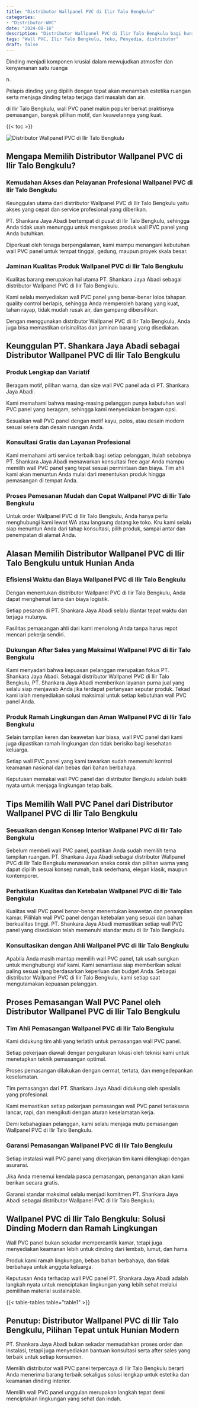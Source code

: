 ```yaml
---
title: "Distributor Wallpanel PVC di Ilir Talo Bengkulu"
categories: 
- "Distributor-WVC"
date: "2024-08-16"
description: "Distributor Wallpanel PVC di Ilir Talo Bengkulu bagi hunian, office, serta ritel. Material berkualitas, variasi motif, pilihan warna elegan, dengan servis pemasangan ditangani oleh tim ahli dan jaminan resmi!|Jasa penyediaan Wallpanel PVC di Ilir Talo Bengkulu bagi keperluan tempat tinggal, perkantoran, atau ritel, dengan panel terbaik dan instalasi oleh tenaga ahli profesional serta garansi resmi.|Solusi Wallpanel PVC di Ilir Talo Bengkulu yang terbukti bagi hunian, perkantoran, dan toko, bersama panel terbaik dan instalasi dikerjakan oleh tim berpengalaman dan kepastian resmi.|Penjualan Wallpanel PVC di Ilir Talo Bengkulu bagi tempat tinggal, kantor, serta ritel, beserta produk berkualitas dan pemasangan ditangani oleh tim profesional, dilengkapi beserta kepastian resmi.}"
tags: "Wall PVC, Ilir Talo Bengkulu, toko, Penyedia, distributor"
draft: false
---
```


Dinding menjadi komponen krusial dalam mewujudkan atmosfer dan kenyamanan satu ruanga

n.

Pelapis dinding yang dipilih dengan tepat akan menambah estetika ruangan serta menjaga dinding tetap terjaga dari masalah dan air.

di Ilir Talo Bengkulu, wall PVC panel makin populer berkat praktisnya pemasangan, banyak pilihan motif, dan keawetannya yang kuat.

{{< toc >}}

![Distributor Wallpanel PVC di Ilir Talo Bengkulu](/images/Distributor-WVC/Distributor-Wallpanel-PVC-di-Ilir-Talo-Bengkulu.png)


## Mengapa Memilih Distributor Wallpanel PVC di Ilir Talo Bengkulu?

### Kemudahan Akses dan Pelayanan Profesional Wallpanel PVC di Ilir Talo Bengkulu

Keunggulan utama dari distributor Wallpanel PVC di Ilir Talo Bengkulu yaitu akses yang cepat dan service profesional yang diberikan.

PT. Shankara Jaya Abadi bertempat di pusat di Ilir Talo Bengkulu, sehingga Anda tidak usah menunggu untuk mengakses produk wall PVC panel yang Anda butuhkan.

Diperkuat oleh tenaga berpengalaman, kami mampu menangani kebutuhan wall PVC panel untuk tempat tinggal, gedung, maupun proyek skala besar.

### Jaminan Kualitas Produk Wallpanel PVC di Ilir Talo Bengkulu

Kualitas barang merupakan hal utama PT. Shankara Jaya Abadi sebagai distributor Wallpanel PVC di Ilir Talo Bengkulu.

Kami selalu menyediakan wall PVC panel yang benar-benar lolos tahapan quality control berlapis, sehingga Anda memperoleh barang yang kuat, tahan rayap, tidak mudah rusak air, dan gampang dibersihkan.

Dengan menggunakan distributor Wallpanel PVC di Ilir Talo Bengkulu, Anda juga bisa memastikan orisinalitas dan jaminan barang yang disediakan.

## Keunggulan PT. Shankara Jaya Abadi sebagai Distributor Wallpanel PVC di Ilir Talo Bengkulu

### Produk Lengkap dan Variatif

Beragam motif, pilihan warna, dan size wall PVC panel ada di PT. Shankara Jaya Abadi.

Kami memahami bahwa masing-masing pelanggan punya kebutuhan wall PVC panel yang beragam, sehingga kami menyediakan beragam opsi.

Sesuaikan wall PVC panel dengan motif kayu, polos, atau desain modern sesuai selera dan desain ruangan Anda.

### Konsultasi Gratis dan Layanan Profesional

Kami memahami arti service terbaik bagi setiap pelanggan, itulah sebabnya PT. Shankara Jaya Abadi menawarkan konsultasi free agar Anda mampu memilih wall PVC panel yang tepat sesuai permintaan dan biaya. Tim ahli kami akan menuntun Anda mulai dari menentukan produk hingga pemasangan di tempat Anda.

### Proses Pemesanan Mudah dan Cepat Wallpanel PVC di Ilir Talo Bengkulu

Untuk order Wallpanel PVC di Ilir Talo Bengkulu, Anda hanya perlu menghubungi kami lewat WA atau langsung datang ke toko. Kru kami selalu siap menuntun Anda dari tahap konsultasi, pilih produk, sampai antar dan penempatan di alamat Anda.

## Alasan Memilih Distributor Wallpanel PVC di Ilir Talo Bengkulu untuk Hunian Anda

### Efisiensi Waktu dan Biaya Wallpanel PVC di Ilir Talo Bengkulu

Dengan menentukan distributor Wallpanel PVC di Ilir Talo Bengkulu, Anda dapat menghemat lama dan biaya logistik.

Setiap pesanan di PT. Shankara Jaya Abadi selalu diantar tepat waktu dan terjaga mutunya.

Fasilitas pemasangan ahli dari kami menolong Anda tanpa harus repot mencari pekerja sendiri.

### Dukungan After Sales yang Maksimal Wallpanel PVC di Ilir Talo Bengkulu

Kami menyadari bahwa kepuasan pelanggan merupakan fokus PT. Shankara Jaya Abadi. Sebagai distributor Wallpanel PVC di Ilir Talo Bengkulu, PT. Shankara Jaya Abadi memberikan layanan purna jual yang selalu siap menjawab Anda jika terdapat pertanyaan seputar produk. Tekad kami ialah menyediakan solusi maksimal untuk setiap kebutuhan wall PVC panel Anda.

### Produk Ramah Lingkungan dan Aman Wallpanel PVC di Ilir Talo Bengkulu

Selain tampilan keren dan keawetan luar biasa, wall PVC panel dari kami juga dipastikan ramah lingkungan dan tidak berisiko bagi kesehatan keluarga.

Setiap wall PVC panel yang kami tawarkan sudah memenuhi kontrol keamanan nasional dan bebas dari bahan berbahaya.

Keputusan memakai wall PVC panel dari distributor Bengkulu adalah bukti nyata untuk menjaga lingkungan tetap baik.

## Tips Memilih Wall PVC Panel dari Distributor Wallpanel PVC di Ilir Talo Bengkulu

### Sesuaikan dengan Konsep Interior Wallpanel PVC di Ilir Talo Bengkulu

Sebelum membeli wall PVC panel, pastikan Anda sudah memilih tema tampilan ruangan. PT. Shankara Jaya Abadi sebagai distributor Wallpanel PVC di Ilir Talo Bengkulu menawarkan aneka corak dan pilihan warna yang dapat dipilih sesuai konsep rumah, baik sederhana, elegan klasik, maupun kontemporer.

### Perhatikan Kualitas dan Ketebalan Wallpanel PVC di Ilir Talo Bengkulu

Kualitas wall PVC panel benar-benar menentukan keawetan dan penampilan kamar. Pilihlah wall PVC panel dengan ketebalan yang sesuai dan bahan berkualitas tinggi. PT. Shankara Jaya Abadi memastikan setiap wall PVC panel yang disediakan telah memenuhi standar mutu di Ilir Talo Bengkulu.

### Konsultasikan dengan Ahli Wallpanel PVC di Ilir Talo Bengkulu

Apabila Anda masih mantap memilih wall PVC panel, tak usah sungkan untuk menghubungi staf kami. Kami senantiasa siap memberikan solusi paling sesuai yang berdasarkan keperluan dan budget Anda. Sebagai distributor Wallpanel PVC di Ilir Talo Bengkulu, kami setiap saat mengutamakan kepuasan pelanggan.

## Proses Pemasangan Wall PVC Panel oleh Distributor Wallpanel PVC di Ilir Talo Bengkulu

### Tim Ahli Pemasangan Wallpanel PVC di Ilir Talo Bengkulu

Kami didukung tim ahli yang terlatih untuk pemasangan wall PVC panel.

Setiap pekerjaan diawali dengan pengukuran lokasi oleh teknisi kami untuk menetapkan teknik pemasangan optimal.

Proses pemasangan dilakukan dengan cermat, tertata, dan mengedepankan keselamatan.

Tim pemasangan dari PT. Shankara Jaya Abadi didukung oleh spesialis yang profesional.

Kami memastikan setiap pekerjaan pemasangan wall PVC panel terlaksana lancar, rapi, dan mengikuti dengan aturan keselamatan kerja.

Demi kebahagiaan pelanggan, kami selalu menjaga mutu pemasangan Wallpanel PVC di Ilir Talo Bengkulu.

### Garansi Pemasangan Wallpanel PVC di Ilir Talo Bengkulu

Setiap instalasi wall PVC panel yang dikerjakan tim kami dilengkapi dengan asuransi.

Jika Anda menemui kendala pasca pemasangan, penanganan akan kami berikan secara gratis.

Garansi standar maksimal selalu menjadi komitmen PT. Shankara Jaya Abadi sebagai distributor Wallpanel PVC di Ilir Talo Bengkulu.

## Wallpanel PVC di Ilir Talo Bengkulu: Solusi Dinding Modern dan Ramah Lingkungan

Wall PVC panel bukan sekadar mempercantik kamar, tetapi juga menyediakan keamanan lebih untuk dinding dari lembab, lumut, dan hama.

Produk kami ramah lingkungan, bebas bahan berbahaya, dan tidak berbahaya untuk anggota keluarga.

Keputusan Anda terhadap wall PVC panel PT. Shankara Jaya Abadi adalah langkah nyata untuk menciptakan lingkungan yang lebih sehat melalui pemilihan material sustainable.

{{< table-tables table="table1" >}}

## Penutup: Distributor Wallpanel PVC di Ilir Talo Bengkulu, Pilihan Tepat untuk Hunian Modern

PT. Shankara Jaya Abadi bukan sekadar memudahkan proses order dan instalasi, tetapi juga menyediakan bantuan konsultasi serta after sales yang terbaik untuk setiap konsumen.

Memilih distributor wall PVC panel terpercaya di Ilir Talo Bengkulu berarti Anda menerima barang terbaik sekaligus solusi lengkap untuk estetika dan keamanan dinding interior.

Memilih wall PVC panel unggulan merupakan langkah tepat demi menciptakan lingkungan yang sehat dan indah.